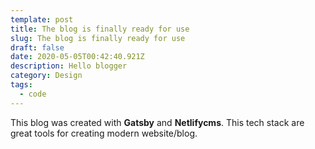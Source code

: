 ```yaml
---
template: post
title: The blog is finally ready for use
slug: The blog is finally ready for use
draft: false
date: 2020-05-05T00:42:40.921Z
description: Hello blogger
category: Design
tags:
  - code
---
```

This blog was created with **Gatsby** and **Netlifycms**. This tech stack are great tools for creating modern website/blog.